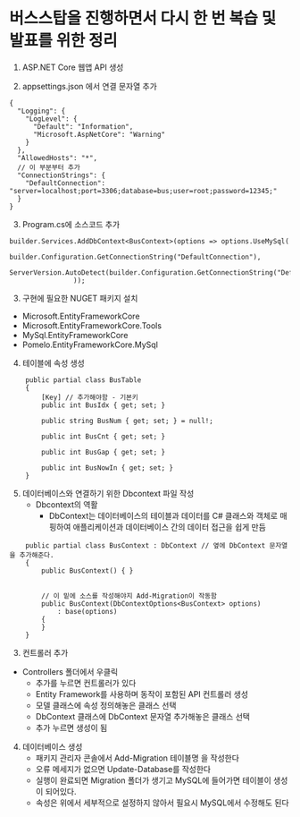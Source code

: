 # 버스스탑을 진행하면서 다시 한 번 복습 및 발표를 위한 정리


1. ASP.NET Core 웹앱 API 생성

2. appsettings.json 에서 연결 문자열 추가

  ```
  {
    "Logging": {
      "LogLevel": {
        "Default": "Information",
        "Microsoft.AspNetCore": "Warning"
      }
    },
    "AllowedHosts": "*",
    // 이 부분부터 추가
    "ConnectionStrings": {
      "DefaultConnection": "server=localhost;port=3306;database=bus;user=root;password=12345;"
    }
  }
  ```
3. Program.cs에 소스코드 추가

  ```
  builder.Services.AddDbContext<BusContext>(options => options.UseMySql(
                  builder.Configuration.GetConnectionString("DefaultConnection"),
                  ServerVersion.AutoDetect(builder.Configuration.GetConnectionString("DefaultConnection"))
                  ));
  ```

3. 구현에 필요한 NUGET 패키지 설치
 - Microsoft.EntityFrameworkCore
 - Microsoft.EntityFrameworkCore.Tools
 - MySql.EntityFrameworkCore
 - Pomelo.EntityFrameworkCore.MySql

4. 테이블에 속성 생성

  ```
      public partial class BusTable
      {
          [Key] // 추가해야함 - 기본키
          public int BusIdx { get; set; }
  
          public string BusNum { get; set; } = null!;
  
          public int BusCnt { get; set; }
  
          public int BusGap { get; set; }
  
          public int BusNowIn { get; set; }
      }
  ```

5. 데이터베이스와 연결하기 위한 Dbcontext 파일 작성
   - Dbcontext의 역활
     -  DbContext는 데이터베이스의 테이블과 데이터를 C# 클래스와 객체로 매핑하여 애플리케이션과 데이터베이스 간의 데이터 접근을 쉽게 만듬 
  ```
      public partial class BusContext : DbContext // 옆에 DbContext 문자열을 추가해준다.
      {
          public BusContext() { }
  
  
          // 이 밑에 소스를 작성해야지 Add-Migration이 작동함
          public BusContext(DbContextOptions<BusContext> options)
              : base(options)
          {
          }
      }
  ```

3. 컨트롤러 추가
  - Controllers 폴더에서 우클릭
    - 추가를 누르면 컨트롤러가 있다
    - Entity Framework를 사용하며 동작이 포함된 API 컨트롤러 생성
    - 모델 클래스에 속성 정의해놓은 클래스 선택
    - DbContext 클래스에 DbContext 문자열 추가해놓은 클래스 선택
    - 추가 누르면 생성이 됨

4. 데이터베이스 생성
   - 패키지 관리자 콘솔에서 Add-Migration 테이블명 을 작성한다
   - 오류 메세지가 없으면 Update-Database를 작성한다
   - 실행이 완료되면 Migration 폴더가 생기고 MySQL에 들어가면 테이블이 생성이 되어있다.
   - 속성은 위에서 세부적으로 설정하지 않아서 필요시 MySQL에서 수정해도 된다

